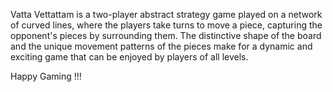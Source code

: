 
Vatta Vettattam is a two-player abstract strategy game played on a network of curved lines, where the players take turns to move a piece, capturing the opponent's pieces by
surrounding them. The distinctive shape of the board and the unique movement patterns of the pieces make for a dynamic and exciting game that can be enjoyed by players of
all levels.

Happy Gaming !!!
